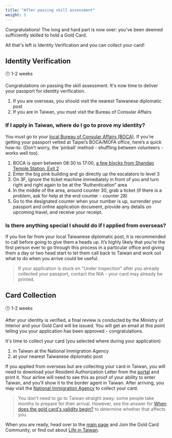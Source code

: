```yaml
---
title: "After passing skill assessment"
weight: 5
---
```

<!--- (c) Tom Fifield, licensed under a
Creative Commons Attribution-NonCommercial-ShareAlike 4.0 International License. -->
Congratulations! The long and hard part is now over: you've been deemed sufficiently
skilled to hold a Gold Card.

All that's left is Identity Verification and you can collect your card!

## Identity Verification
🕑 1-2 weeks

Congratulations on passing the skill assessment. It's now time to deliver your passport
 for identity verification.
1. If you are overseas, you should visit the nearest Taiwanese diplomatic post
1. If you are in Taiwan, you must visit the Bureau of Consular Affairs


### If I apply in Taiwan, where do I go to prove my identity?
You must go to your [local Bureau of Consular Affairs (BOCA)](https://www.boca.gov.tw/lp-191-2.html).
 If you’re getting your passport vetted at Taipei’s BOCA/MOFA office, here’s a quick how-to.
(Don’t worry, the ‘pinball’ method - shuffling between volunteers - works well too).

1. BOCA is open between 08:30 to 17:00, [a few blocks from Shandao Temple Station, Exit 2](https://goo.gl/maps/mFt8PBMCGnD2) 
1. Enter the big pink building and go directly up the escalators to level 3
1. On 3F, ignore the ticket machine immediately in front of you and turn right and right again to be at the “Authentication” area
1. In the middle of the area, around counter 30, grab a ticket (if there is a problem, ask for help at the end counter - counter 28)
1. Go to the designated counter when your number is up, surrender your passport and online
 application document, provide any details on upcoming travel, and receive your receipt.


### Is there anything special I should do if I applied from overseas?
If you live far from your local Taiwanese diplomatic post, it is recommended to call before going
 to give them a heads up. It’s highly likely that you’re the first person ever to go through this
 process in a particular office and giving them a day or two head start to let them call back to
 Taiwan and work out what to do when you arrive could be useful.

> If your application is stuck on "Under inspection" after you already collected your passport,
    contact the NIA - your card may already be printed.

## Card Collection
🕑 1-2 weeks

After your identity is verified, a final review is conducted by the Ministry of Interior and 
your Gold Card will be issued. You will get an email at this point telling you your application has
been approved - congratulations.

It's time to collect your card (you selected where during your application)
1. in Taiwan at the National Immigration Agency
1. at your nearest Taiwanese diplomatic post

If you applied from overseas but are collecting your card in Taiwan, you will need to download your
 Resident Authorization Letter from the [portal](https://coa.immigration.gov.tw/coa-frontend/four-in-one/entry/golden-card)
 and print it. Your airline will need to see this as proof of your ability to enter Taiwan, and you'll
 show it to the border agent in Taiwan. After arriving, you may visit the 
 [National Immigration Agency](https://www.immigration.gov.tw/5475/5478/141386/127061/127076/)
 to collect your card.

> You don't need to go to Taiwan straight away: some people take months to prepare for their arrival.
> However, see the answer for
> [When does the gold card's validity begin?](/goldcard-holders-faq/validity/) to determine whether that affects you.

When you are ready, head over to the [main page](/) and Join the Gold Card Community, or find out about
 [Life in Taiwan](/goldcard-holders-faq).
